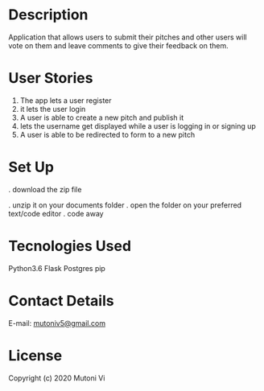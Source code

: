 # Description

Application that allows users to submit their pitches and other users will vote on them and leave comments to give their feedback on them.

# User Stories

1. The app lets a user register
2. it lets the user login
3. A user is able to create a new pitch and publish it
4. lets the username get displayed while a user is logging in or signing up
5. A user is able to be redirected to form to a new pitch

# Set Up
. download the zip file

. unzip it on your documents folder
. open the folder on your preferred text/code editor
. code away

# Tecnologies Used
Python3.6
Flask
Postgres
pip

# Contact Details
E-mail: mutoniv5@gmail.com

# License

Copyright (c) 2020  Mutoni Vi




